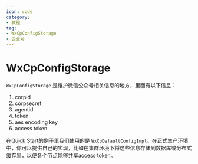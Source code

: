 ```yaml
---
icon: code
category:
- 教程
tag:
- WxCpConfigStorage
- 企业号
---
```

# WxCpConfigStorage
``WxCpConfigStorage`` 是维护微信公众号相关信息的地方，里面有以下信息：

1. corpid
2. corpsecret
3. agentid
4. token
5. aes encoding key
6. access token

在[Quick Start](./start.md)的例子里我们使用的是
``WxCpDefaultConfigImpl``。在正式生产环境中，你可以提供自己的实现，比如在集群环境下将这些信息存储到数据库或分布式缓存里，以便各个节点能够共享access token。